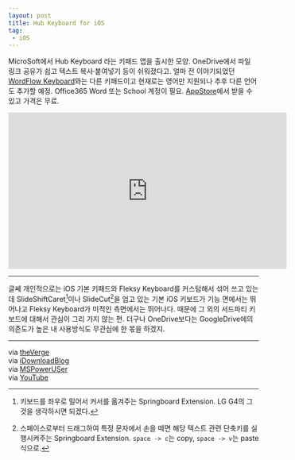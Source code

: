 ```yaml
---
layout: post
title: Hub Keyboard for iOS
tag: 
 - iOS
---
```


MicroSoft에서 Hub Keyboard 라는 키패드 앱을 출시한 모양. OneDrive에서 파일 링크 공유가 쉽고 텍스트 복사·붙여넣기 등이 쉬워졌다고. 얼마 전 이야기되었던 [WordFlow Keyboard](http://mspoweruser.com/microsoft-is-bringing-windows-phones-wordflow-keyboard-to-ios/)와는 다른 키패드이고 현재로는 영어만 지원되나 추후 다른 언어도 추가할 예정. Office365 Word 또는 School 계정이 필요. [AppStore](https://itunes.apple.com/us/app/hub-keyboard/id1096760900)에서 받을 수 있고 가격은 무료.
<br/>
<div style="text-align:center"><iframe width="560" height="315" src="https://www.youtube.com/embed/6ozUd7rEx-s" frameborder="0" allowfullscreen></iframe></div>

- - -

글쎄 개인적으로는 iOS 기본 키패드와 Fleksy Keyboard를 커스텀해서 섞어 쓰고 있는데 SlideShiftCaret[^slideshiftcaret]이나 SlideCut[^slidecut]을 업고 있는 기본 iOS 키보드가 기능 면에서는 뛰어나고 Fleksy Keyboard가 미적인 측면에서는 뛰어나다. 때문에 그 외의 서드파티 키보드에 대해서 관심이 그리 가지 않는 편. 더구나 OneDrive보다는 GoogleDrive에의 의존도가 높은 내 사용방식도 무관심에 한 몫을 하겠지.

[^slideshiftcaret]: 키보드를 좌우로 밀어서 커서를 옮겨주는 Springboard Extension. LG G4의 그것을 생각하시면 되겠다.

[^slidecut]: 스페이스로부터 드래그하여 특정 문자에서 손을 떼면 해당 텍스트 관련 단축키를 실행시켜주는 Springboard Extension. `space -> c`는 copy, `space -> v`는 paste 식으로.

- - -

via [theVerge](http://www.theverge.com/2016/4/7/11390072/microsoft-garage-hub-keyboard-ios-mobile-app?utm_campaign=theverge&utm_content=chorus&utm_medium=social&utm_source=twitter)  
via [iDownloadBlog](http://www.idownloadblog.com/2016/04/07/microsoft-hub-keyboard-live/)  
via [MSPowerUSer](http://mspoweruser.com/microsoft-garages-hub-keyboard-now-available-iphone/)  
via [YouTube](https://www.youtube.com/watch?v=6ozUd7rEx-s)